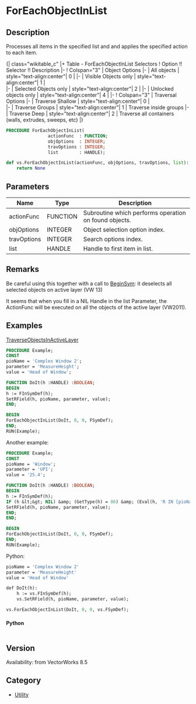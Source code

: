 # ForEachObjectInList

## Description
Processes all items in the specified list and and applies the specified action to each item.

{| class="wikitable_c"
|+ Table - ForEachObjectInList Selectors
! Option !! Selector !! Description
|-
! Colspan="3" | Object Options
|-
| All objects
| style="text-align:center"| 0
| 
|-
| Visible Objects only
| style="text-align:center"| 1
|  
|-
| Selected Objects only
| style="text-align:center"| 2
| 
|-
| Unlocked objects only
| style="text-align:center"| 4
| 
|-
! Colspan="3" | Traversal Options
|-
| Traverse Shallow
| style="text-align:center"| 0
|  
|-
| Traverse Groups
| style="text-align:center"| 1
| Traverse inside groups
|-
| Traverse Deep
| style="text-align:center"| 2
| Traverse all containers
(walls, extrudes, sweeps, etc)
|}

```pascal
PROCEDURE ForEachObjectInList(
				actionFunc  : FUNCTION;
				objOptions  : INTEGER;
				travOptions : INTEGER;
				list        : HANDLE);
```

```python
def vs.ForEachObjectInList(actionFunc, objOptions, travOptions, list):
    return None
```

## Parameters
|Name|Type|Description|
|---|---|---|
|actionFunc|FUNCTION|Subroutine which performs operation on found objects.|
|objOptions|INTEGER|Object selection option index.|
|travOptions|INTEGER|Search options index.|
|list|HANDLE|Handle to first item in list.|

## Remarks
Be careful using this together with a call to [BeginSym](BeginSym.md): it deselects all selected objects on active layer (VW 13)

It seems that when you fill in a NIL Handle in the list Parameter, the ActionFunc will be executed on all the objects of the active layer (VW2011).

## Examples
[TraverseObjectsInActiveLayer](examples/TraverseObjectsInActiveLayer.md)
```pascal
PROCEDURE Example;
CONST
pioName = 'Complex Window 2';
parameter = 'MeasureHeight';
value = 'Head of Window';

FUNCTION DoIt(h :HANDLE) :BOOLEAN;
BEGIN
h := FInSymDef(h);
SetRField(h, pioName, parameter, value);
END;

BEGIN
ForEachObjectInList(DoIt, 0, 0, FSymDef);
END;
RUN(Example);
```
Another example:
```pascal
PROCEDURE Example;
CONST
pioName = 'Window';
parameter = 'UPI';
value = '25.4';

FUNCTION DoIt(h :HANDLE) :BOOLEAN;
BEGIN
h := FInSymDef(h);
IF (h &lt;&gt; NIL) &amp; (GetType(h) = 86) &amp; (Eval(h, 'R IN [pioName])') &gt; 0) THEN BEGIN
SetRField(h, pioName, parameter, value);
END;
END;

BEGIN
ForEachObjectInList(DoIt, 0, 0, FSymDef);
END;
RUN(Example);
```
Python:
```pascal
pioName = 'Complex Window 2'
parameter = 'MeasureHeight'
value = 'Head of Window'

def DoIt(h):
    h := vs.FInSymDef(h);
    vs.SetRField(h, pioName, parameter, value);

vs.ForEachObjectInList(DoIt, 0, 0, vs.FSymDef);
```
#### Python ####
```python

```

## Version
Availability: from VectorWorks 8.5

## Category
* [Utility](../Categories/Utility.md)
